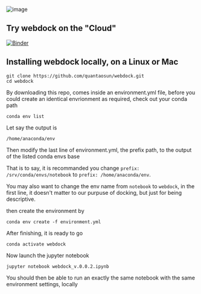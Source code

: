 
![image](https://github.com/quantaosun/webdock/assets/75652473/383505bd-ee59-4c84-8cd0-a3355af828fd)

## Try webdock on the "Cloud"

[![Binder](https://mybinder.org/badge_logo.svg)](https://mybinder.org/v2/gh/quantaosun/webdock/HEAD?labpath=webdock_v.0.0.2.ipynb)

## Installing webdock locally, on a Linux or Mac

```
git clone https://github.com/quantaosun/webdock.git
cd webdock
```
By downloading this repo, comes inside an environment.yml file, before you could create an identical envrionment as required, check out your conda path

```
conda env list
```
Let say the output is 
```
/home/anaconda/env
```
Then modify the last line of environment.yml, the prefix path, to the output of the listed conda envs base

That is to say, it is recommanded you change ```prefix: /srv/conda/envs/notebook``` to ```prefix: /home/anaconda/env```.

You may also want to change the env name from ```notebook``` to ```webdock```, in the first line, it doesn't matter to our purpuse of docking, but just for being descriptive.

then create the environment by

```
conda env create -f environment.yml
```
After finishing, it is ready to go

```
conda activate webdock
```
Now launch the jupyter notebook

```
jupyter notebook webdock_v.0.0.2.ipynb
```
You should then be able to run an exactly the same notebook with the same environment settings, locally






 






